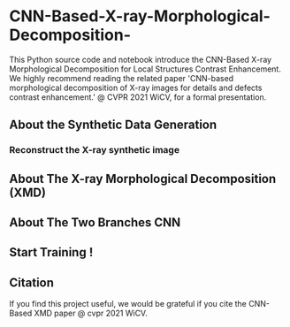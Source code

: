 # CNN-Based-X-ray-Morphological-Decomposition-
This Python source code and notebook introduce the CNN-Based X-ray Morphological Decomposition for Local Structures Contrast Enhancement. We highly recommend reading the related paper 'CNN-based morphological decomposition of X-ray images for details and defects contrast enhancement.' @ CVPR 2021 WiCV, for a formal presentation.

## About the Synthetic Data Generation


### Reconstruct the X-ray synthetic image


## About The X-ray Morphological Decomposition (XMD)


## About The Two Branches CNN 


## Start Training !


## Citation

If you find this project useful, we would be grateful if you cite the CNN-Based XMD paper @ cvpr 2021 WiCV.


